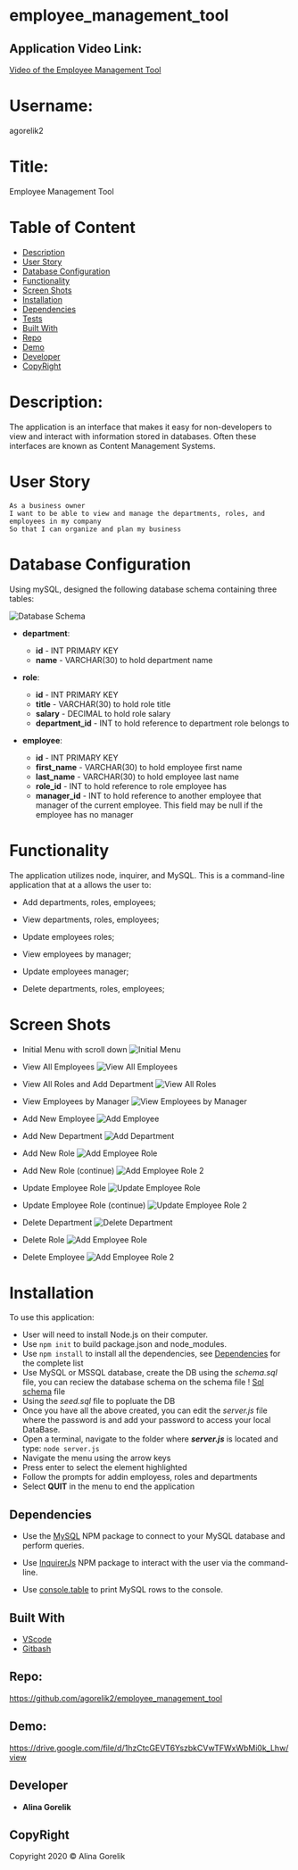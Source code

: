 # employee_management_tool

## Application Video Link:

[Video of the Employee Management Tool](https://drive.google.com/file/d/1hzCtcGEVT6YszbkCVwTFWxWbMi0k_Lhw/view)

# Username:

agorelik2

# Title:

Employee Management Tool

# Table of Content

- [Description](#description)
- [User Story](#user-story)
- [Database Configuration](#database-configuration)
- [Functionality](#functionality)
- [Screen Shots](#screen-shots)
- [Installation](#installation)
- [Dependencies](#dependencies)
- [Tests](#tests)
- [Built With](#built-with)
- [Repo](#repo)
- [Demo](#demo)
- [Developer](#developer)
- [CopyRight](#copyright)

# Description:

The application is an interface that makes it easy for non-developers to view and interact with information stored in databases. Often these interfaces are known as Content Management Systems.

# User Story

```
As a business owner
I want to be able to view and manage the departments, roles, and employees in my company
So that I can organize and plan my business
```

# Database Configuration

Using mySQL, designed the following database schema containing three tables:

![Database Schema](images/schema.png)

- **department**:

  - **id** - INT PRIMARY KEY
  - **name** - VARCHAR(30) to hold department name

- **role**:

  - **id** - INT PRIMARY KEY
  - **title** - VARCHAR(30) to hold role title
  - **salary** - DECIMAL to hold role salary
  - **department_id** - INT to hold reference to department role belongs to

- **employee**:

  - **id** - INT PRIMARY KEY
  - **first_name** - VARCHAR(30) to hold employee first name
  - **last_name** - VARCHAR(30) to hold employee last name
  - **role_id** - INT to hold reference to role employee has
  - **manager_id** - INT to hold reference to another employee that manager of the current employee. This field may be null if the employee has no manager

# Functionality

The application utilizes node, inquirer, and MySQL. This is a command-line application that at a allows the user to:

- Add departments, roles, employees;

- View departments, roles, employees;

- Update employees roles;

- View employees by manager;

- Update employees manager;

- Delete departments, roles, employees;

# Screen Shots

- Initial Menu with scroll down
  ![Initial Menu](images/initial-menu.png)

- View All Employees
  ![View All Employees](images/view-all-empl.png)

- View All Roles and Add Department
  ![View All Roles](images/view-all-roles-add-dept.png)

- View Employees by Manager
  ![View Employees by Manager](images/view-emp-by-mng.png)

- Add New Employee
  ![Add Employee](images/add-employee.png)

- Add New Department
  ![Add Department](images/add-department.png)

- Add New Role
  ![Add Employee Role](images/add-role.png)

- Add New Role (continue)
  ![Add Employee Role 2](images/add-role-2.png)

- Update Employee Role
  ![Update Employee Role](images/update-employee-role.png)

- Update Employee Role (continue)
  ![Update Employee Role 2](images/upd-emp-role-2.png)

- Delete Department
  ![Delete Department](images/delete-department.png)

- Delete Role
  ![Add Employee Role](images/delete-role.png)

- Delete Employee
  ![Add Employee Role 2](images/delete-empl-1.png)

# Installation

To use this application:

- User will need to install Node.js on their computer.
- Use `npm init` to build package.json and node_modules.
- Use `npm install` to install all the dependencies, see [Dependencies](#dependencies) for the complete list
- Use MySQL or MSSQL database, create the DB using the _schema.sql_ file, you can reciew the database schema on the schema file
  ! [Sql schema](images/schema.png) file
- Using the _seed.sql_ file to popluate the DB
- Once you have all the above created, you can edit the _server.js_ file where the password is and add your password to access your local DataBase.
- Open a terminal, navigate to the folder where **_server.js_** is located and type: `node server.js`
- Navigate the menu using the arrow keys
- Press enter to select the element highlighted
- Follow the prompts for addin employess, roles and departments
- Select **QUIT** in the menu to end the application

## Dependencies

- Use the [MySQL](https://www.npmjs.com/package/mysql) NPM package to connect to your MySQL database and perform queries.

- Use [InquirerJs](https://www.npmjs.com/package/inquirer/v/0.2.3) NPM package to interact with the user via the command-line.

- Use [console.table](https://www.npmjs.com/package/console.table) to print MySQL rows to the console.

## Built With

- [VScode](https://code.visualstudio.com/)
- [Gitbash](https://gitforwindows.org/)

## Repo:

https://github.com/agorelik2/employee_management_tool

## Demo:

https://drive.google.com/file/d/1hzCtcGEVT6YszbkCVwTFWxWbMi0k_Lhw/view

## Developer

- **Alina Gorelik**

## CopyRight

Copyright 2020 &copy; Alina Gorelik

